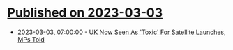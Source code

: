 # [Published on 2023-03-03](index.md)

* [2023-03-03, 07:00:00](https://news.slashdot.org/story/23/03/03/0459237/uk-now-seen-as-toxic-for-satellite-launches-mps-told?utm_source=rss1.0mainlinkanon&utm_medium=feed) - [UK Now Seen As 'Toxic' For Satellite Launches, MPs Told](https://news.slashdot.org/story/23/03/03/0459237/uk-now-seen-as-toxic-for-satellite-launches-mps-told?utm_source=rss1.0mainlinkanon&utm_medium=feed)
